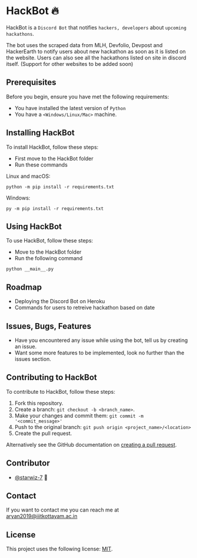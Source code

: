 # HackBot 🔥

<!--- These are examples. See https://shields.io for others or to customize this set of shields. You might want to include dependencies, project status and licence info here --->
<!-- ![GitHub repo size](https://img.shields.io/github/repo-size/scottydocs/README-template.md)
![GitHub contributors](https://img.shields.io/github/contributors/scottydocs/README-template.md)
![GitHub stars](https://img.shields.io/github/stars/scottydocs/README-template.md?style=social)
![GitHub forks](https://img.shields.io/github/forks/scottydocs/README-template.md?style=social)
![Twitter Follow](https://img.shields.io/twitter/follow/scottydocs?style=social) -->

HackBot is a `Discord Bot` that notifies `hackers, developers` about `upcoming hackathons`.

The bot uses the scraped data from MLH, Devfolio, Devpost and HackerEarth to notify users about new hackathon as soon as it is listed on the website. Users can also see all the hackathons listed on site in discord itself.
(Support for other websites to be added soon)

## Prerequisites

Before you begin, ensure you have met the following requirements:

<!--- These are just example requirements. Add, duplicate or remove as required --->

-   You have installed the latest version of `Python`
-   You have a `<Windows/Linux/Mac>` machine.

## Installing HackBot

To install HackBot, follow these steps:

-   First move to the HackBot folder
-   Run these commands

Linux and macOS:

```
python -m pip install -r requirements.txt
```

Windows:

```
py -m pip install -r requirements.txt
```

## Using HackBot

To use HackBot, follow these steps:

-   Move to the HackBot folder
-   Run the following command

```
python __main__.py
```

## Roadmap

-   Deploying the Discord Bot on Heroku
-   Commands for users to retreive hackathon based on date

## Issues, Bugs, Features

-   Have you encountered any issue while using the bot, tell us by creating an issue.
-   Want some more features to be implemented, look no further than the issues section.

## Contributing to HackBot

<!--- If your README is long or you have some specific process or steps you want contributors to follow, consider creating a separate CONTRIBUTING.md file--->

To contribute to HackBot, follow these steps:

1. Fork this repository.
2. Create a branch: `git checkout -b <branch_name>`.
3. Make your changes and commit them: `git commit -m '<commit_message>'`
4. Push to the original branch: `git push origin <project_name>/<location>`
5. Create the pull request.

Alternatively see the GitHub documentation on [creating a pull request](https://help.github.com/en/github/collaborating-with-issues-and-pull-requests/creating-a-pull-request).

## Contributor

-   [@starwiz-7](https://github.com/starwiz-7) 📖

## Contact

If you want to contact me you can reach me at aryan2019@iiitkottayam.ac.in

## License

<!--- If you're not sure which open license to use see https://choosealicense.com/--->

This project uses the following license: [MIT](https://github.com/starwiz-7/HackBot/blob/main/LICENSE).
